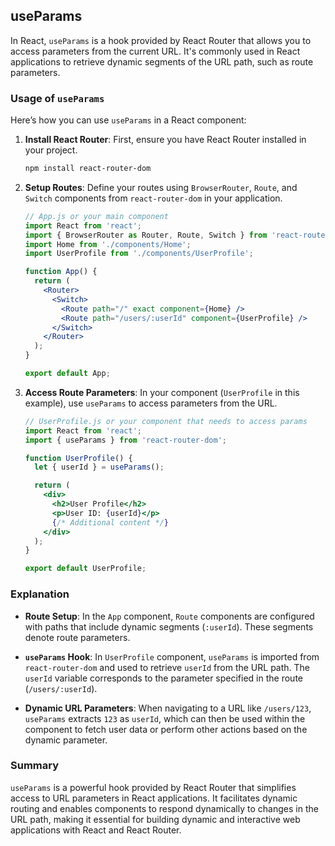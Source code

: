 ## useParams

In React, `useParams` is a hook provided by React Router that allows you to access parameters from the current URL. It's commonly used in React applications to retrieve dynamic segments of the URL path, such as route parameters.

### Usage of `useParams`

Here’s how you can use `useParams` in a React component:

1. **Install React Router**: First, ensure you have React Router installed in your project.

   ```bash
   npm install react-router-dom
   ```

2. **Setup Routes**: Define your routes using `BrowserRouter`, `Route`, and `Switch` components from `react-router-dom` in your application.

   ```jsx
   // App.js or your main component
   import React from 'react';
   import { BrowserRouter as Router, Route, Switch } from 'react-router-dom';
   import Home from './components/Home';
   import UserProfile from './components/UserProfile';

   function App() {
     return (
       <Router>
         <Switch>
           <Route path="/" exact component={Home} />
           <Route path="/users/:userId" component={UserProfile} />
         </Switch>
       </Router>
     );
   }

   export default App;
   ```

3. **Access Route Parameters**: In your component (`UserProfile` in this example), use `useParams` to access parameters from the URL.

   ```jsx
   // UserProfile.js or your component that needs to access params
   import React from 'react';
   import { useParams } from 'react-router-dom';

   function UserProfile() {
     let { userId } = useParams();

     return (
       <div>
         <h2>User Profile</h2>
         <p>User ID: {userId}</p>
         {/* Additional content */}
       </div>
     );
   }

   export default UserProfile;
   ```

### Explanation

- **Route Setup**: In the `App` component, `Route` components are configured with paths that include dynamic segments (`:userId`). These segments denote route parameters.
  
- **`useParams` Hook**: In `UserProfile` component, `useParams` is imported from `react-router-dom` and used to retrieve `userId` from the URL path. The `userId` variable corresponds to the parameter specified in the route (`/users/:userId`).

- **Dynamic URL Parameters**: When navigating to a URL like `/users/123`, `useParams` extracts `123` as `userId`, which can then be used within the component to fetch user data or perform other actions based on the dynamic parameter.

### Summary

`useParams` is a powerful hook provided by React Router that simplifies access to URL parameters in React applications. It facilitates dynamic routing and enables components to respond dynamically to changes in the URL path, making it essential for building dynamic and interactive web applications with React and React Router.


